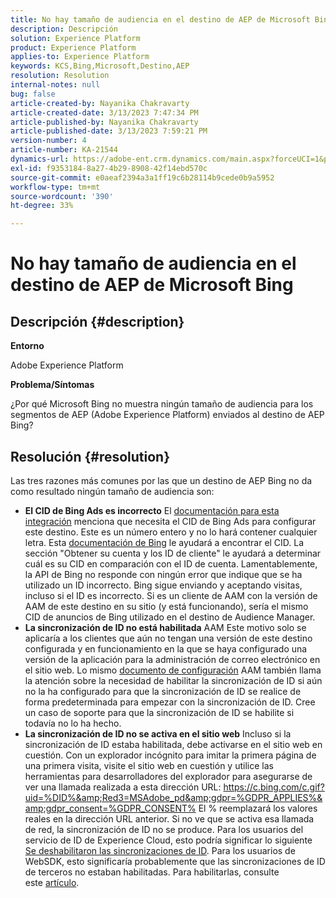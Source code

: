 ```yaml
---
title: No hay tamaño de audiencia en el destino de AEP de Microsoft Bing
description: Descripción
solution: Experience Platform
product: Experience Platform
applies-to: Experience Platform
keywords: KCS,Bing,Microsoft,Destino,AEP
resolution: Resolution
internal-notes: null
bug: false
article-created-by: Nayanika Chakravarty
article-created-date: 3/13/2023 7:47:34 PM
article-published-by: Nayanika Chakravarty
article-published-date: 3/13/2023 7:59:21 PM
version-number: 4
article-number: KA-21544
dynamics-url: https://adobe-ent.crm.dynamics.com/main.aspx?forceUCI=1&pagetype=entityrecord&etn=knowledgearticle&id=c3cda4e3-d7c1-ed11-83ff-6045bd0065b6
exl-id: f9353184-8a27-4b29-8908-42f14ebd570c
source-git-commit: e0aeaf2394a3a1ff19c6b28114b9cede0b9a5952
workflow-type: tm+mt
source-wordcount: '390'
ht-degree: 33%

---
```


# No hay tamaño de audiencia en el destino de AEP de Microsoft Bing

## Descripción {#description}


<b>Entorno</b>

Adobe Experience Platform

<b>Problema/Síntomas</b>

¿Por qué Microsoft Bing no muestra ningún tamaño de audiencia para los segmentos de AEP (Adobe Experience Platform) enviados al destino de AEP Bing?


## Resolución {#resolution}


Las tres razones más comunes por las que un destino de AEP Bing no da como resultado ningún tamaño de audiencia son:

- <b>El CID de Bing Ads es incorrecto</b>    El [documentación para esta integración](https://experienceleague.adobe.com/docs/experience-platform/destinations/catalog/advertising/bing.html?lang=es) menciona que necesita el CID de Bing Ads para configurar este destino. Este es un número entero y no lo hará<b> </b>contener cualquier letra. Esta [documentación de Bing](https://learn.microsoft.com/es-es/advertising/guides/get-started?view=bingads-13) le ayudará a encontrar el CID. La sección &quot;Obtener su cuenta y los ID de cliente&quot; le ayudará a determinar cuál es su CID en comparación con el ID de cuenta.
Lamentablemente, la API de Bing no responde con ningún error que indique que se ha utilizado un ID incorrecto. Bing sigue enviando y aceptando visitas, incluso si el ID es incorrecto. Si es un cliente de AAM con la versión de AAM de este destino en su sitio (y está funcionando), sería el mismo CID de anuncios de Bing utilizado en el destino de Audience Manager.
- <b>La sincronización de ID no está habilitada</b>    AAM Este motivo solo se aplicaría a los clientes que aún no tengan una versión de este destino configurada y en funcionamiento en la que se haya configurado una versión de la aplicación para la administración de correo electrónico en el sitio web. Lo mismo [documento de configuración](https://experienceleague.adobe.com/docs/experience-platform/destinations/catalog/advertising/bing.html?lang=es) AAM también llama la atención sobre la necesidad de habilitar la sincronización de ID si aún no la ha configurado para que la sincronización de ID se realice de forma predeterminada para empezar con la sincronización de ID. Cree un caso de soporte para que la sincronización de ID se habilite si todavía no lo ha hecho.
- <b>La sincronización de ID no se activa en el sitio web</b>
Incluso si la sincronización de ID estaba habilitada, debe activarse en el sitio web en cuestión. Con un explorador incógnito para imitar la primera página de una primera visita, visite el sitio web en cuestión y utilice las herramientas para desarrolladores del explorador para asegurarse de ver una llamada realizada a esta dirección URL: https://c.bing.com/c.gif?uid=%DID%&amp;Red3=MSAdobe_pd&amp;gdpr=%GDPR_APPLIES%&amp;gdpr_consent=%GDPR_CONSENT% El % reemplazará los valores reales en la dirección URL anterior.
Si no ve que se activa esa llamada de red, la sincronización de ID no se produce. Para los usuarios del servicio de ID de Experience Cloud, esto podría significar lo siguiente [Se deshabilitaron las sincronizaciones de ID](https://experienceleague.adobe.com/docs/id-service/using/id-service-api/configurations/disableidsync.html?lang=es). Para los usuarios de WebSDK, esto significaría probablemente que las sincronizaciones de ID de terceros no estaban habilitadas. Para habilitarlas, consulte este [artículo](https://experienceleague.adobe.com/docs/experience-cloud-kcs/kbarticles/KA-20248.html?lang=es).

